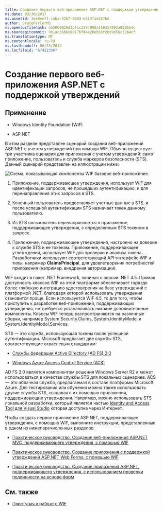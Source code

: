 ```yaml
---
title: Создание первого веб-приложения ASP.NET с поддержкой утверждений
ms.date: 03/30/2017
ms.assetid: 3ee8ee7f-caba-4267-9343-e313fae2876d
author: BrucePerlerMS
ms.openlocfilehash: db5060826d3bfcc259c098a160354892a050554c
ms.sourcegitcommit: 9b1ac36b6c80176fd4e20eb5bfcbd9d56c3264cf
ms.translationtype: MT
ms.contentlocale: ru-RU
ms.lasthandoff: 06/28/2019
ms.locfileid: "67422396"
---
```

# <a name="building-my-first-claims-aware-aspnet-web-application"></a>Создание первого веб-приложения ASP.NET с поддержкой утверждений
## <a name="applies-to"></a>Применение  
  
- Windows Identity Foundation (WIF)  
  
- ASP.NET  
  
 В этом разделе представлен сценарий создания веб-приложений ASP.NET с учетом утверждений при помощи WIF. Обычно существует три участника сценария для приложения с учетом утверждений: само приложение, пользователь и служба маркеров безопасности (STS). Данный сценарий представлен на иллюстрации ниже:  
  
 ![Схема, показывающая компоненты WIF базовое веб-приложение.](./media/building-my-first-claims-aware-aspnet-web-app/windows-identity-foundation-basic-web-application.gif)  
  
1. Приложение, поддерживающее утверждения, использует WIF для идентификации запросов, не прошедших аутентификацию, и для перенаправления этих запросов в STS.  
  
2. Конечный пользователь предоставляет учетные данные в STS, и после успешной аутентификации STS назначает токен данному пользователю.  
  
3. Из STS пользователь перенаправляется в приложение, поддерживающее утверждения, с определенным STS токеном в запросе.  
  
4. Приложение, поддерживающее утверждения, настроено на доверие к службе STS и ее токенам. Приложение, поддерживающее утверждения, использует WIF для проверки и анализа токена. Разработчики используют соответствующий API-интерфейс WIF и типы, например **ClaimsPrincipal**, для удовлетворения потребностей приложения (например, внедрения авторизации).  
  
 WIF входит в пакет .NET Framework, начиная с версии .NET 4.5. Прямая доступность классов WIF на этой платформе обеспечивает гораздо более глубокую интеграцию удостоверения на базе утверждений с платформой .NET, благодаря которой использовать утверждения становится проще. Если используется WIF 4.5, то для того, чтобы приступить к разработке веб-приложений, поддерживающих утверждения, не требуется устанавливать никакие дополнительные компоненты. Классы WIF теперь распространяются на различные сборки, например System.Security.Claims, System.IdentityModel и System.IdentityModel.Services.  
  
 STS — это служба, использующая токены после успешной аутентификации. Microsoft предлагает две службы STS, соответствующие отраслевым стандартам:  
  
- [Службы федерации Active Directory (AD FS) 2.0](https://go.microsoft.com/fwlink/?LinkID=247516)
  
- [Windows Azure Access Control Service (ACS)](https://go.microsoft.com/fwlink/?LinkID=247517)
  
 AD FS 2.0 является компонентом решения Windows Server R2 и может использоваться в качестве службы STS для локальных сценариев. ACS — это облачная служба, предлагаемая в составе платформы Microsoft Azure. Для тестирования или обучения можно также использовать другие службы STS, создавая с их помощью приложения, поддерживающие утверждения. Например, можно использовать STS локальной разработки, который является частью [Identity and Access Tool для Visual Studio](https://go.microsoft.com/fwlink/?LinkID=245849) которая доступна через Интернет.  
  
 Чтобы создать первое приложение ASP.NET, поддерживающее утверждения, с помощью WIF, выполните инструкции, представленные в одном из нижеперечисленных разделов:  
  
- [Практическое руководство. Создание веб-приложения ASP.NET MVC, поддерживающего утверждения, с помощью WIF](../../../docs/framework/security/how-to-build-claims-aware-aspnet-mvc-web-app-using-wif.md)  
  
- [Практическое руководство. Создание приложения с поддержкой утверждений ASP.NET Web Forms, с помощью WIF](../../../docs/framework/security/how-to-build-claims-aware-aspnet-web-forms-app-using-wif.md)  
  
- [Практическое руководство. Создание приложения ASP.NET, поддерживающего утверждения, с использованием проверки подлинности на основе форм](../../../docs/framework/security/claims-aware-aspnet-app-forms-authentication.md)  
  
## <a name="see-also"></a>См. также

- [Приступая к работе с WIF](../../../docs/framework/security/getting-started-with-wif.md)
